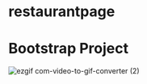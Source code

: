# restaurantpage

<h1>Bootstrap Project</h1>

![ezgif com-video-to-gif-converter (2)](https://github.com/anarchy8/restaurantpage/assets/109462101/1131184a-674a-4a99-a993-de6c4ec4106f)
